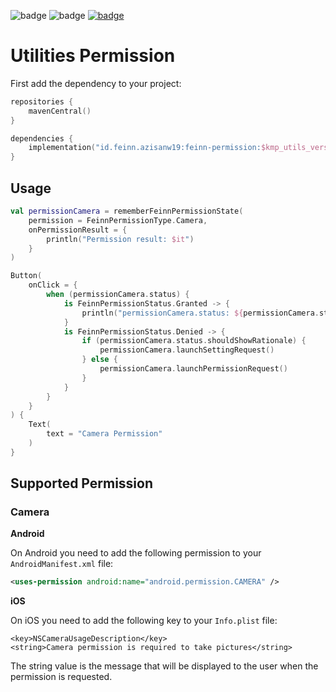 ![badge][badge-android]
![badge][badge-ios]
[![badge][badge-feinn-permission]](https://central.sonatype.com/artifact/id.feinn.azisanw19/feinn-permission)

# Utilities Permission

First add the dependency to your project:

```kotlin
repositories {
    mavenCentral()
}

dependencies {
    implementation("id.feinn.azisanw19:feinn-permission:$kmp_utils_version")
}
```

## Usage

```kotlin
val permissionCamera = rememberFeinnPermissionState(
    permission = FeinnPermissionType.Camera,
    onPermissionResult = {
        println("Permission result: $it")
    }
)

Button(
    onClick = {
        when (permissionCamera.status) {
            is FeinnPermissionStatus.Granted -> {
                println("permissionCamera.status: ${permissionCamera.status}")
            }
            is FeinnPermissionStatus.Denied -> {
                if (permissionCamera.status.shouldShowRationale) {
                    permissionCamera.launchSettingRequest()
                } else {
                    permissionCamera.launchPermissionRequest()
                }
            }
        }
    }
) {
    Text(
        text = "Camera Permission"
    )
}
```

## Supported Permission

### Camera

**Android**

On Android you need to add the following permission to your `AndroidManifest.xml` file:

```xml
<uses-permission android:name="android.permission.CAMERA" />
```

**iOS**

On iOS you need to add the following key to your `Info.plist` file:

```
<key>NSCameraUsageDescription</key>
<string>Camera permission is required to take pictures</string>
```

The string value is the message that will be displayed to the user when the permission is requested.

[badge-android]: http://img.shields.io/badge/platform-android-6EDB8D.svg?style=flat
[badge-ios]: http://img.shields.io/badge/platform-ios-CDCDCD.svg?style=flat
[badge-feinn-permission]: https://img.shields.io/maven-central/v/id.feinn.azisanw19/feinn-permission.svg?style=flat
